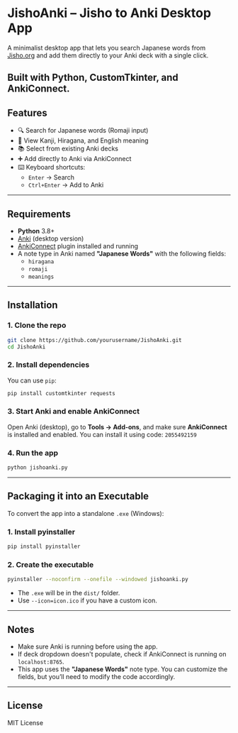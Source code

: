 # JishoAnki – Jisho to Anki Desktop App

A minimalist desktop app that lets you search Japanese words from [Jisho.org](https://jisho.org) and add them directly to your Anki deck with a single click.

Built with **Python**, **CustomTkinter**, and **AnkiConnect**.
---

## Features

- 🔍 Search for Japanese words (Romaji input)
- 📖 View Kanji, Hiragana, and English meaning
- 📚 Select from existing Anki decks
- ➕ Add directly to Anki via AnkiConnect
- ⌨️ Keyboard shortcuts:  
  - `Enter` → Search  
  - `Ctrl+Enter` → Add to Anki

---

## Requirements

- **Python** 3.8+
- [Anki](https://apps.ankiweb.net/) (desktop version)
- [AnkiConnect](https://foosoft.net/projects/anki-connect/) plugin installed and running
- A note type in Anki named **"Japanese Words"** with the following fields:
  - `hiragana`
  - `romaji`
  - `meanings`

---

## Installation

### 1. Clone the repo

```bash
git clone https://github.com/yourusername/JishoAnki.git
cd JishoAnki
````

### 2. Install dependencies

You can use `pip`:


```bash
pip install customtkinter requests
```

### 3. Start Anki and enable AnkiConnect

Open Anki (desktop), go to **Tools → Add-ons**, and make sure **AnkiConnect** is installed and enabled.
You can install it using code: `2055492159`

### 4. Run the app

```bash
python jishoanki.py
```

---

## Packaging it into an Executable

To convert the app into a standalone `.exe` (Windows):

### 1. Install pyinstaller

```bash
pip install pyinstaller
```

### 2. Create the executable

```bash
pyinstaller --noconfirm --onefile --windowed jishoanki.py
```

* The `.exe` will be in the `dist/` folder.
* Use `--icon=icon.ico` if you have a custom icon.

---

## Notes

* Make sure Anki is running before using the app.
* If deck dropdown doesn't populate, check if AnkiConnect is running on `localhost:8765`.
* This app uses the **"Japanese Words"** note type. You can customize the fields, but you’ll need to modify the code accordingly.

---

## License

MIT License
